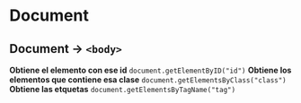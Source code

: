 # Document 
## Document -> `<body>`

**Obtiene el elemento con ese id** `document.getElementByID("id")`
**Obtiene los elementos que contiene esa clase** `document.getElementsByClass("class") `
**Obtiene las etquetas** `document.getElementsByTagName("tag") `